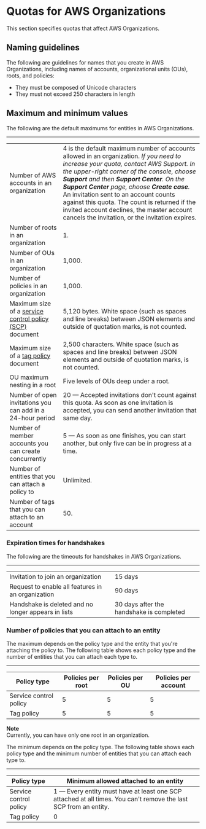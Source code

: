 # Quotas for AWS Organizations<a name="orgs_reference_limits"></a>

This section specifies quotas that affect AWS Organizations\.

## Naming guidelines<a name="name-limits"></a>

The following are guidelines for names that you create in AWS Organizations, including names of accounts, organizational units \(OUs\), roots, and policies:
+ They must be composed of Unicode characters
+ They must not exceed 250 characters in length

## Maximum and minimum values<a name="min-max-values"></a>

The following are the default maximums for entities in AWS Organizations\.


****  

|  |  | 
| --- |--- |
|  Number of AWS accounts in an organization  |   4 is the default maximum number of accounts allowed in an organization\. *If you need to increase your quota, contact AWS Support\. In the upper\-right corner of the console, choose **Support** and then **Support Center**\. On the **Support Center** page, choose **Create case**\.* An invitation sent to an account counts against this quota\. The count is returned if the invited account declines, the master account cancels the invitation, or the invitation expires\.  | 
|  Number of roots in an organization  |  1\.  | 
|  Number of OUs in an organization  |  1,000\.  | 
|  Number of policies in an organization  |  1,000\.  | 
|  Maximum size of a [service control policy \(SCP\)](orgs_manage_policies_scp.md) document  |  5,120 bytes\. White space \(such as spaces and line breaks\) between JSON elements and outside of quotation marks, is not counted\.   | 
|  Maximum size of a [tag policy](orgs_manage_policies_tag-policies.md) document  |  2,500 characters\. White space \(such as spaces and line breaks\) between JSON elements and outside of quotation marks, is not counted\.   | 
|  OU maximum nesting in a root  |  Five levels of OUs deep under a root\.  | 
|  Number of open invitations you can add in a 24\-hour period  |  20 — Accepted invitations don't count against this quota\. As soon as one invitation is accepted, you can send another invitation that same day\.  | 
|  Number of member accounts you can create concurrently  |  5 — As soon as one finishes, you can start another, but only five can be in progress at a time\.  | 
|  Number of entities that you can attach a policy to  |  Unlimited\.  | 
|  Number of tags that you can attach to an account  |  50\.  | 

### Expiration times for handshakes<a name="min-max-handshakes"></a>

The following are the timeouts for handshakes in AWS Organizations\.


****  

|  |  | 
| --- |--- |
|  Invitation to join an organization  |  15 days  | 
|  Request to enable all features in an organization  |  90 days  | 
|  Handshake is deleted and no longer appears in lists  |  30 days after the handshake is completed  | 

### Number of policies that you can attach to an entity<a name="min-max-policies"></a>

The maximum depends on the policy type and the entity that you're attaching the policy to\. The following table shows each policy type and the number of entities that you can attach each type to\.


****  

| Policy type | Policies per root | Policies per OU | Policies per account | 
| --- | --- | --- | --- | 
| Service control policy | 5 | 5 | 5 | 
| Tag policy | 5 | 5 | 5 | 

**Note**  
Currently, you can have only one root in an organization\.

The minimum depends on the policy type\. The following table shows each policy type and the minimum number of entities that you can attach each type to\.


****  

| Policy type | Minimum allowed attached to an entity | 
| --- | --- | 
| Service control policy | 1 — Every entity must have at least one SCP attached at all times\. You can't remove the last SCP from an entity\. | 
| Tag policy | 0 | 